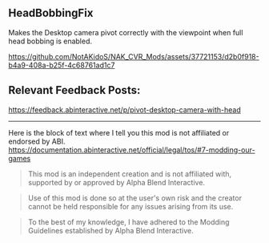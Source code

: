 ## HeadBobbingFix
Makes the Desktop camera pivot correctly with the viewpoint when full head bobbing is enabled.

https://github.com/NotAKidoS/NAK_CVR_Mods/assets/37721153/d2b0f918-b4a9-408a-b25f-4c68761ad1c7

## Relevant Feedback Posts:
https://feedback.abinteractive.net/p/pivot-desktop-camera-with-head

---

Here is the block of text where I tell you this mod is not affiliated or endorsed by ABI. 
https://documentation.abinteractive.net/official/legal/tos/#7-modding-our-games

> This mod is an independent creation and is not affiliated with, supported by or approved by Alpha Blend Interactive. 

> Use of this mod is done so at the user's own risk and the creator cannot be held responsible for any issues arising from its use.

> To the best of my knowledge, I have adhered to the Modding Guidelines established by Alpha Blend Interactive.
